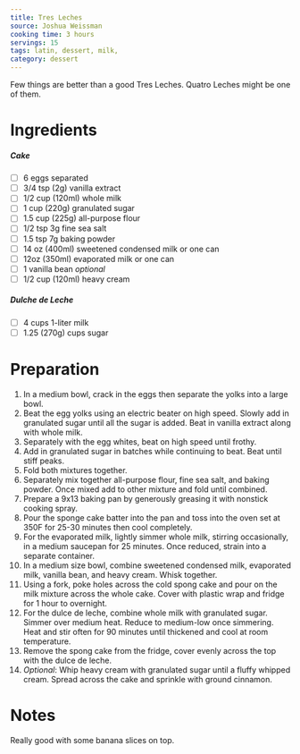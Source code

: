 ```yaml
---
title: Tres Leches
source: Joshua Weissman
cooking time: 3 hours
servings: 15
tags: latin, dessert, milk,
category: dessert
---
```


Few things are better than a good Tres Leches. Quatro Leches might be one of them.

Ingredients
===========

##### Cake
* [ ] 6 eggs separated
* [ ] 3/4 tsp (2g) vanilla extract
* [ ] 1/2 cup (120ml) whole milk
* [ ] 1 cup (220g) granulated sugar
* [ ] 1.5 cup (225g) all-purpose flour
* [ ] 1/2 tsp 3g fine sea salt
* [ ] 1.5 tsp 7g baking powder
* [ ] 14 oz (400ml) sweetened condensed milk or one can
* [ ] 12oz (350ml) evaporated milk or one can
* [ ] 1 vanilla bean *optional*
* [ ] 1/2 cup (120ml) heavy cream

##### Dulche de Leche
* [ ] 4 cups 1-liter milk
* [ ] 1.25 (270g) cups sugar

Preparation
===========
1. In a medium bowl, crack in the eggs then separate the yolks into a large bowl.
2. Beat the egg yolks using an electric beater on high speed. Slowly add in granulated sugar until all the sugar is added. Beat in vanilla extract along with whole milk.
3. Separately with the egg whites, beat on high speed until frothy.
4. Add in granulated sugar in batches while continuing to beat. Beat until stiff peaks.
5. Fold both mixtures together.
6. Separately mix together all-purpose flour, fine sea salt, and baking powder. Once mixed add to other mixture and fold until combined.
7. Prepare a 9x13 baking pan by generously greasing it with nonstick cooking spray.
8. Pour the sponge cake batter into the pan and toss into the oven set at 350F for 25-30 minutes then cool completely.
9. For the evaporated milk, lightly simmer whole milk, stirring occasionally, in a medium saucepan for 25 minutes. Once reduced, strain into a separate container.
10. In a medium size bowl, combine sweetened condensed milk, evaporated milk, vanilla bean, and heavy cream. Whisk together.
11. Using a fork, poke holes across the cold spong cake and pour on the milk mixture across the whole cake. Cover with plastic wrap and fridge for 1 hour to overnight.
12. For the dulce de leche, combine whole milk with granulated sugar. Simmer over medium heat. Reduce to medium-low once simmering. Heat and stir often for 90 minutes until thickened and cool at room temperature.
13. Remove the spong cake from the fridge, cover evenly across the top with the dulce de leche.
14. *Optional*: Whip heavy cream with granulated sugar until a fluffy whipped cream. Spread across the cake and sprinkle with ground cinnamon. 

Notes
=====

Really good with some banana slices on top.
